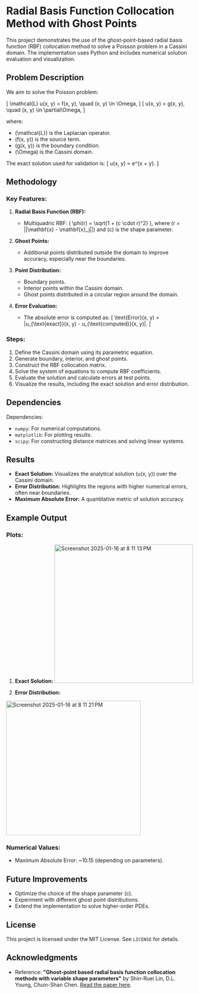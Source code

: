 # Radial Basis Function Collocation Method with Ghost Points

This project demonstrates the use of the ghost-point-based radial basis function (RBF) collocation method to solve a Poisson problem in a Cassini domain. The implementation uses Python and includes numerical solution evaluation and visualization.

## Problem Description

We aim to solve the Poisson problem:

\[
\mathcal{L} u(x, y) = f(x, y), \quad (x, y) \in \Omega,
\]
\[
u(x, y) = g(x, y), \quad (x, y) \in \partial\Omega,
\]

where:

- \(\mathcal{L}\) is the Laplacian operator.
- \(f(x, y)\) is the source term.
- \(g(x, y)\) is the boundary condition.
- \(\Omega\) is the Cassini domain.

The exact solution used for validation is:
\[
u(x, y) = e^{x + y}.
\]

## Methodology

### Key Features:

1. **Radial Basis Function (RBF):**

   - Multiquadric RBF: \( \phi(r) = \sqrt{1 + (c \cdot r)^2} \), where \(r = ||\mathbf{x} - \mathbf{x}_j||\) and \(c\) is the shape parameter.
2. **Ghost Points:**

   - Additional points distributed outside the domain to improve accuracy, especially near the boundaries.
3. **Point Distribution:**

   - Boundary points.
   - Interior points within the Cassini domain.
   - Ghost points distributed in a circular region around the domain.
4. **Error Evaluation:**

   - The absolute error is computed as:
     \[
     \text{Error}(x, y) = |u_{\text{exact}}(x, y) - u_{\text{computed}}(x, y)|.
     \]

### Steps:

1. Define the Cassini domain using its parametric equation.
2. Generate boundary, interior, and ghost points.
3. Construct the RBF collocation matrix.
4. Solve the system of equations to compute RBF coefficients.
5. Evaluate the solution and calculate errors at test points.
6. Visualize the results, including the exact solution and error distribution.

## Dependencies

Dependencies:

- `numpy`: For numerical computations.
- `matplotlib`: For plotting results.
- `scipy`: For constructing distance matrices and solving linear systems.

## Results

- **Exact Solution:** Visualizes the analytical solution \(u(x, y)\) over the Cassini domain.
- **Error Distribution:** Highlights the regions with higher numerical errors, often near boundaries.
- **Maximum Absolute Error:** A quantitative metric of solution accuracy.

## Example Output

### Plots:

1. **Exact Solution:**
   <img width="373" alt="Screenshot 2025-01-16 at 8 11 13 PM" src="https://github.com/user-attachments/assets/4e73d7c4-6396-43cb-8f61-597be633041c" />

2. **Error Distribution:**
 <img width="362" alt="Screenshot 2025-01-16 at 8 11 21 PM" src="https://github.com/user-attachments/assets/394f198c-51f2-4402-8f8a-1f7b788bc42a" />


### Numerical Values:

- Maximum Absolute Error: ~10.15 (depending on parameters).

## Future Improvements

- Optimize the choice of the shape parameter \(c\).
- Experiment with different ghost point distributions.
- Extend the implementation to solve higher-order PDEs.

## License

This project is licensed under the MIT License. See `LICENSE` for details.

## Acknowledgments

- Reference: **"Ghost-point based radial basis function collocation methods with variable shape parameters"** by Shin-Ruei Lin, D.L. Young, Chuin-Shan Chen. [Read the paper here](https://www.sciencedirect.com/science/article/pii/S0955799721001284#sec0002).
